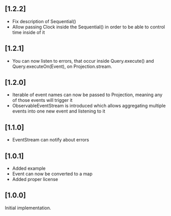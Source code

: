 ## [1.2.2]
* Fix description of Sequential()
* Allow passing Clock inside the Sequential() in order to be able to
control time inside of it

## [1.2.1]
* You can now listen to errors, that occur inside Query.execute() and
Query.executeOn(Event), on Projection.stream.

## [1.2.0]
* Iterable of event names can now be passed to Projection, meaning any
of those events will trigger it
* ObservableEventStream is introduced which allows aggregating multiple
events into one new event and listening to it

## [1.1.0]
* EventStream can notify about errors 

## [1.0.1]
* Added example
* Event can now be converted to a map
* Added proper license

## [1.0.0]
Initial implementation.